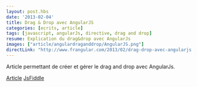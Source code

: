 ```yaml
---
layout: post.hbs
date: '2013-02-04'
title: Drag & Drop avec AngularJS
categories: [ecrits, article]
tags: [javascript, angularJs, directive, drag and drop]
resume: Explication du drag&drop avec AngularJs
images: ["article/angulardraganddrop/AngularJS.png"]
directLink: "http://www.frangular.com/2013/02/drag-drop-avec-angularjs.html"
---
```

Article permettant de créer et gérer le drag and drop avec AngularJs.

<div class="container-link">
  <a href="" target="_blank">Article</a>
  <a href="http://jsfiddle.net/manland/DveUk/" target="_blank">JsFiddle</a>
</div>